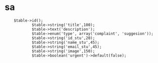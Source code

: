 # sa
        $table->id();
                $table->string('title',100);
                $table->text('description');
                $table->enum('type', array('complaint', 'suggesion'));
                $table->string('id_stu',20);
                $table->string('name_stu',45); 
                $table->string('email_stu',45);
                $table->string('image',150);
                $table->boolean('urgent')->default(false);
